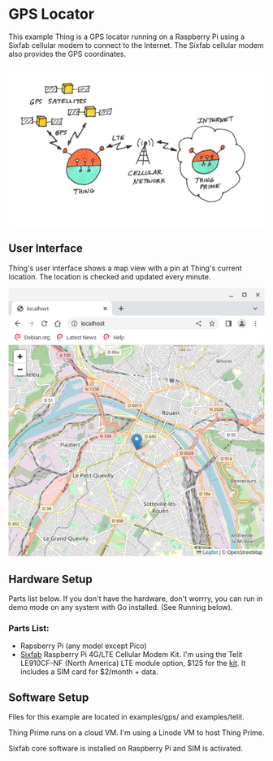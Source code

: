 # GPS Locator
This example Thing is a GPS locator running on a Raspberry Pi using a Sixfab
cellular modem to connect to the Internet.  The Sixfab cellular modem also
provides the GPS coordinates.

![Network](gps.png)

## User Interface
Thing's user interface shows a map view with a pin at Thing's current location.
The location is checked and updated every minute.

![UI](gps_ui.png)

## Hardware Setup
Parts list below.  If you don't have the hardware, don't worrry, you can run
in demo mode on any system with Go installed.  (See Running below).

### Parts List:
* Rapsberry Pi (any model except Pico)
* [Sixfab](https://sixfab.com) Raspberry Pi 4G/LTE Cellular Modem Kit.  I'm using the Telit LE910CF-NF
(North America) LTE module option, $125 for the [kit](https://sixfab.com/product/raspberry-pi-4g-lte-modem-kit/).
It includes a SIM card for $2/month + data.

## Software Setup
Files for this example are located in examples/gps/ and examples/telit.

Thing Prime runs on a cloud VM.  I'm using a Linode VM to host Thing Prime.

Sixfab core software is installed on Raspberry Pi and SIM is activated.
